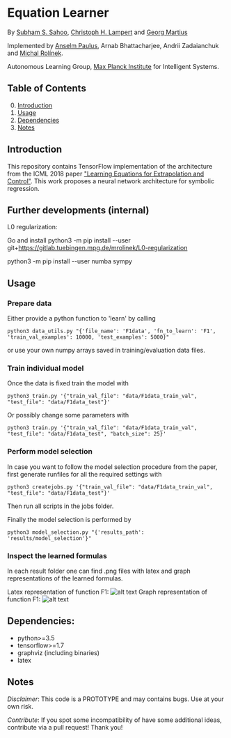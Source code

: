# Equation Learner

By [Subham S. Sahoo](https://arxiv.org/search/cs?searchtype=author&query=Sahoo%2C+S+S), [Christoph H. Lampert](https://cvml.ist.ac.at/) and [Georg Martius](http://georg.playfulmachines.com/)

Implemented by [Anselm Paulus](https://scholar.google.com/citations?user=njZL5CQAAAAJ&hl=en), Arnab Bhattacharjee, Andrii Zadaianchuk and [Michal Rolínek](https://scholar.google.de/citations?user=DVdSTFQAAAAJ&hl=en).


Autonomous Learning Group, [Max Planck Institute](https://is.tuebingen.mpg.de/) for Intelligent Systems.

## Table of Contents
0. [Introduction](#introduction)
0. [Usage](#usage)
0. [Dependencies](#dependencies)
0. [Notes](#notes)


## Introduction

This repository contains TensorFlow implementation of the architecture from the ICML 2018 paper ["Learning Equations for Extrapolation and Control"](https://arxiv.org/abs/1806.07259). This work proposes a neural network architecture for symbolic regression.

## Further developments (internal)

L0 regularization:

Go and install
python3 -m pip install --user git+https://gitlab.tuebingen.mpg.de/mrolinek/L0-regularization

python3 -m pip install --user numba sympy



## Usage

### Prepare data
Either provide a python function to 'learn' by calling
```
python3 data_utils.py "{'file_name': 'F1data', 'fn_to_learn': 'F1', 'train_val_examples': 10000, 'test_examples': 5000}"

```
or use your own numpy arrays saved in training/evaluation data files.

### Train individual model

Once the data is fixed train the model with
```
python3 train.py '{"train_val_file": "data/F1data_train_val", "test_file": "data/F1data_test"}'
```
Or possibly change some parameters with
```
python3 train.py '{"train_val_file": "data/F1data_train_val", "test_file": "data/F1data_test", "batch_size": 25}'
```

### Perform model selection

In case you want to follow the model selection procedure from the paper, first generate runfiles for all the required settings with
```
python3 createjobs.py '{"train_val_file": "data/F1data_train_val", "test_file": "data/F1data_test"}'
```

Then run all scripts in the jobs folder.

Finally the model selection is performed by

```
python3 model_selection.py "{'results_path': 'results/model_selection'}"
```

### Inspect the learned formulas

In each result folder one can find .png files with latex and graph representations of the learned formulas.

Latex representation of function F1:
![alt text](example_results/F1/latex0.png "Latex example")
Graph representation of function F1:
![alt text](example_results/F1/graph0_y1.png "Graph example")

## Dependencies:
- python>=3.5
- tensorflow>=1.7
- graphviz (including binaries)
- latex

## Notes

*Disclaimer*: This code is a PROTOTYPE and may contains bugs. Use at your own risk.

*Contribute*: If you spot some incompatibility of have some additional ideas, contribute via a pull request! Thank you!
